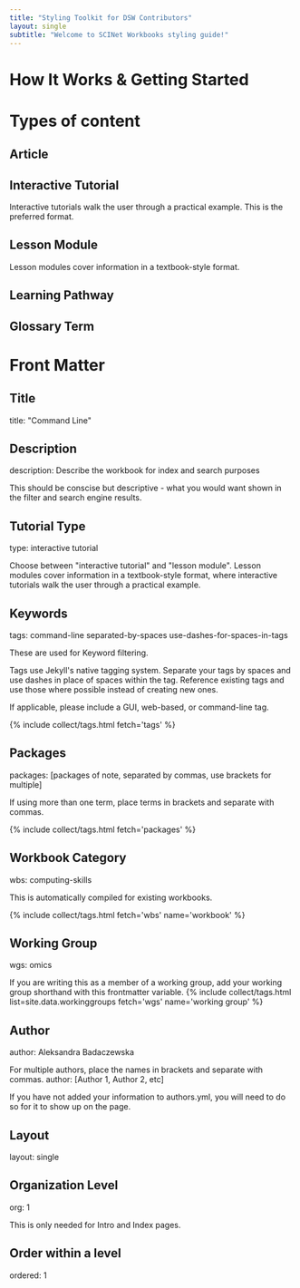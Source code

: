 ```yaml
---
title: "Styling Toolkit for DSW Contributors"
layout: single
subtitle: "Welcome to SCINet Workbooks styling guide!"
---
```


# How It Works & Getting Started


# Types of content

## Article

## Interactive Tutorial

Interactive tutorials walk the user through a practical example.  This is the preferred format.

## Lesson Module

Lesson modules cover information in a textbook-style format.

## Learning Pathway

## Glossary Term


# Front Matter

## Title

title: "Command Line"

## Description

description: Describe the workbook for index and search purposes

This should be conscise but descriptive - what you would want shown in the filter and search engine results.

## Tutorial Type

type: interactive tutorial

Choose between "interactive tutorial" and "lesson module".
Lesson modules cover information in a textbook-style format, where interactive tutorials walk the user through a practical example.

## Keywords

tags: command-line separated-by-spaces use-dashes-for-spaces-in-tags

These are used for Keyword filtering.

Tags use Jekyll's native tagging system.
Separate your tags by spaces and use dashes in place of spaces within the tag.
Reference existing tags and use those where possible instead of creating new ones.

If applicable, please include a GUI, web-based, or command-line tag.

{% include collect/tags.html fetch='tags' %}

## Packages

packages: [packages of note, separated by commas, use brackets for multiple]

If using more than one term, place terms in brackets and separate with commas.

{% include collect/tags.html fetch='packages' %}

## Workbook Category

wbs: computing-skills

This is automatically compiled for existing workbooks.

{% include collect/tags.html fetch='wbs' name='workbook' %}

## Working Group

wgs: omics

If you are writing this as a member of a working group, add your working group shorthand with this frontmatter variable.
{% include collect/tags.html list=site.data.workinggroups fetch='wgs' name='working group' %}

## Author

author: Aleksandra Badaczewska

For multiple authors, place the names in brackets and separate with commas.
author: [Author 1, Author 2, etc]

If you have not added your information to authors.yml, you will need to do so for it to show up on the page.

## Layout

layout: single

## Organization Level

org: 1

This is only needed for Intro and Index pages.

## Order within a level

ordered: 1

